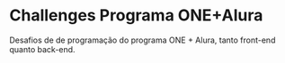 # Challenges Programa ONE+Alura
Desafios de de programação do programa ONE + Alura, tanto front-end quanto back-end.
